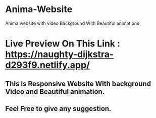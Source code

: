 # Anima-Website
Anima website with video Background With Beautiful animations
# Live Preview On This Link : https://naughty-dijkstra-d293f9.netlify.app/
## This is Responsive Website With background Video and Beautiful animation.
## Feel Free to give any suggestion.
